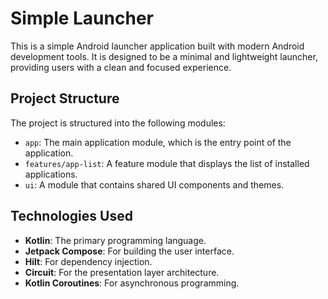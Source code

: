 # Simple Launcher

This is a simple Android launcher application built with modern Android development tools. It is designed to be a minimal and lightweight launcher, providing users with a clean and focused experience.

## Project Structure

The project is structured into the following modules:

-   `app`: The main application module, which is the entry point of the application.
-   `features/app-list`: A feature module that displays the list of installed applications.
-   `ui`: A module that contains shared UI components and themes.

## Technologies Used

-   **Kotlin**: The primary programming language.
-   **Jetpack Compose**: For building the user interface.
-   **Hilt**: For dependency injection.
-   **Circuit**: For the presentation layer architecture.
-   **Kotlin Coroutines**: For asynchronous programming.
